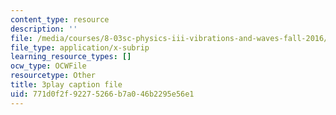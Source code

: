 ```yaml
---
content_type: resource
description: ''
file: /media/courses/8-03sc-physics-iii-vibrations-and-waves-fall-2016/771d0f2f92275266b7a046b2295e56e1_1JeBWHzrRD4.vtt
file_type: application/x-subrip
learning_resource_types: []
ocw_type: OCWFile
resourcetype: Other
title: 3play caption file
uid: 771d0f2f-9227-5266-b7a0-46b2295e56e1
---
```

